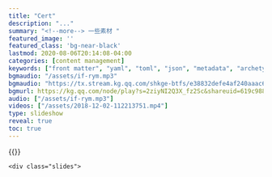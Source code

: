 ```yaml
---
title: "Cert"
description: "..."
summary: "<!--more--> 一些素材 "
featured_image: ''
featured_class: 'bg-near-black'
lastmod: 2020-08-06T20:14:08-04:00
categories: [content management]
keywords: ["front matter", "yaml", "toml", "json", "metadata", "archetypes"]
bgmaudio: "/assets/if-rym.mp3"
bgmaudio: "https://tx.stream.kg.qq.com/shkge-btfs/e38832defe4af240aaac6f2172948022a9117019"
bgmurl: https://kg.qq.com/node/play?s=2ziyNI2Q3X_fz2Sc&shareuid=619c9880232b328d35
audio: ["/assets/if-rym.mp3"]
videos: ["/assets/2018-12-02-112213751.mp4"]
type: slideshow
reveal: true
toc: true
---
```


{{<rawhtml>}}
<div class="reveal">

    <div class="slides">


<section data-auto-animate data-transition="zoom" data-markdown>
    <script type="text/template">
    ## A

    每一天都是一个起点

    每一个起点都可能成就昨天

    ...

    ###### 背景音乐来自锶儿翻唱的《Reality》(Logo 侧)

    </script>
</section>

<section data-transition="zoom-in fade-out">
{{<figure src="/cert/IMG_20200810_050824.jpg" class="bg-light-blue br4 tc pv3 dark-blue ph1" title="毕业证书">}} 
</section>

<section data-transition="zoom-in fade-out">
{{<figure src="/cert/IMG_20200810_093714c.jpg" class="bg-light-blue br4 tc pv3 dark-blue ph1" title="电子竞赛获奖">}}
</section>

<section data-transition="zoom-in fade-out">
{{<figure src="/cert/IMG_20200810_093714a.jpg" class="bg-light-blue br4 tc pv3 dark-blue ph1" title="数学建模获奖">}} 
</section>


<section data-transition="zoom-in fade-out" data-background="#413233">
{{<figure src="/cert/IMG_20200810_093714b.jpg" class="bg-light-blue br4 tc pv3 dark-blue ph1" title="电子竞赛获奖">}} 
</section>


<section data-transition="zoom-in fade-out" data-background="#514263">
{{<figure src="/cert/IMG_20200810_050959.jpg" class="bg-light-blue br4 tc pv3 dark-blue ph1" title="成绩单">}} 
</section>


<section data-transition="zoom" data-markdown>
    <script type="text/template">
    ## The End is another beginning

    《if》 - a melody 2015/1/12
    
    <!-- [《乐乎》](http://jimbowhy.lofter.com/post/1cac3850_9b172ac) -->

    <audio src="/assets/if-rym.mp3" data-autoplay></audio>
    </script>
</section>

    </div>
</div>
{{</rawhtml>}}

